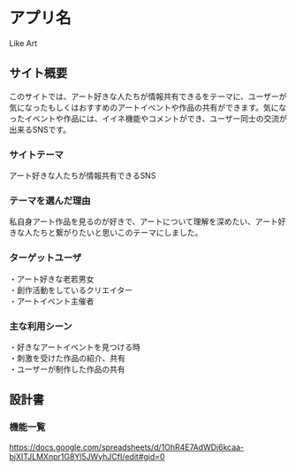 
# アプリ名
Like Art

## サイト概要
このサイトでは、アート好きな人たちが情報共有できるをテーマに、ユーザーが気になったもしくはおすすめのアートイベントや作品の共有ができます。気になったイベントや作品には、イイネ機能やコメントができ、ユーザー同士の交流が出来るSNSです。


### サイトテーマ
アート好きな人たちが情報共有できるSNS

### テーマを選んだ理由
私自身アート作品を見るのが好きで、アートについて理解を深めたい、アート好きな人たちと繋がりたいと思いこのテーマにしました。

### ターゲットユーザ
・アート好きな老若男女 <br>
・創作活動をしているクリエイター <br>
・アートイベント主催者<br>

### 主な利用シーン
・好きなアートイベントを見つける時 <br>
・刺激を受けた作品の紹介、共有 <br>
・ユーザーが制作した作品の共有 <br>


## 設計書

### 機能一覧
https://docs.google.com/spreadsheets/d/1OhR4E7AdWDi6kcaa-bjXITJLMXnpr1G8Yl5JWyhJCfI/edit#gid=0

